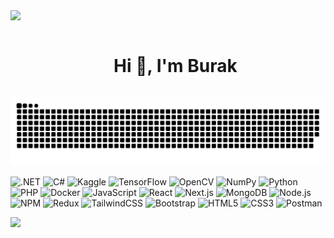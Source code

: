 <img src="https://user-images.githubusercontent.com/73097560/115834477-dbab4500-a447-11eb-908a-139a6edaec5c.gif">
<div id="user-content-toc">
  <ul align="center">
    <summary><h1 style="display: inline-block">Hi 👋, I'm Burak</h1></summary>
  </ul>
</div>

<div align="center">
  <img  src="https://github.com/krishnathakkar29/krishnathakkar29/blob/main/grid-snake.svg"
       alt="snake" /></a>
</div>

![.NET](https://img.shields.io/badge/-.NET-783bd2?style=plastic&logo=dotnet&logoColor=white) 
![C#](https://img.shields.io/badge/-C%23-783bd2?style=plastic&logo=csharp&logoColor=white) 
![Kaggle](https://img.shields.io/badge/Kaggle-20BEFF?style=plastic&logo=Kaggle&logoColor=white) 
![TensorFlow](https://img.shields.io/badge/TensorFlow-FF6F00?style=plastic&logo=tensorflow&logoColor=white) 
![OpenCV](https://img.shields.io/badge/OpenCV-27338e?style=plastic&logo=OpenCV&logoColor=white) 
![NumPy](https://img.shields.io/badge/NumPy-013243?style=plastic&logo=numpy&logoColor=white) 
![Python](https://img.shields.io/badge/Python-3670A0?style=plastic&logo=python&logoColor=ffdd54) 
![PHP](https://img.shields.io/badge/PHP-777BB4?style=plastic&logo=php&logoColor=white) 
![Docker](https://img.shields.io/badge/Docker-2496ED?style=plastic&logo=docker&logoColor=white) 
![JavaScript](https://img.shields.io/badge/JavaScript-F7DF1E?style=plastic&logo=javascript&logoColor=black) 
![React](https://img.shields.io/badge/React-20232A?style=plastic&logo=react&logoColor=61DAFB) 
![Next.js](https://img.shields.io/badge/Next-black?style=plastic&logo=next.js&logoColor=white) 
![MongoDB](https://img.shields.io/badge/MongoDB-4EA94B?style=plastic&logo=mongodb&logoColor=white) 
![Node.js](https://img.shields.io/badge/Node.js-43853D?style=plastic&logo=node.js&logoColor=white) 
![NPM](https://img.shields.io/badge/NPM-%23000000.svg?style=plastic&logo=npm&logoColor=white) 
![Redux](https://img.shields.io/badge/Redux-764ABC?style=plastic&logo=redux&logoColor=white) 
![TailwindCSS](https://img.shields.io/badge/Tailwind_CSS-38B2AC?style=plastic&logo=tailwind-css&logoColor=white) 
![Bootstrap](https://img.shields.io/badge/Bootstrap-563D7C?style=plastic&logo=bootstrap&logoColor=white) 
![HTML5](https://img.shields.io/badge/HTML5-E34F26?style=plastic&logo=html5&logoColor=white) 
![CSS3](https://img.shields.io/badge/CSS3-1572B6?style=plastic&logo=css3&logoColor=white) 
![Postman](https://img.shields.io/badge/Postman-FF6C37?style=plastic&logo=postman&logoColor=white) 

<img src="https://user-images.githubusercontent.com/73097560/115834477-dbab4500-a447-11eb-908a-139a6edaec5c.gif">
